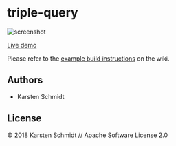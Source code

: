 # triple-query

![screenshot](https://raw.githubusercontent.com/thi-ng/umbrella/develop/assets/examples/triple-query.png)

[Live demo](https://demo.thi.ng/umbrella/triple-query/)

Please refer to the [example build
instructions](https://github.com/thi-ng/umbrella/wiki/Example-build-instructions)
on the wiki.

## Authors

- Karsten Schmidt

## License

&copy; 2018 Karsten Schmidt // Apache Software License 2.0

